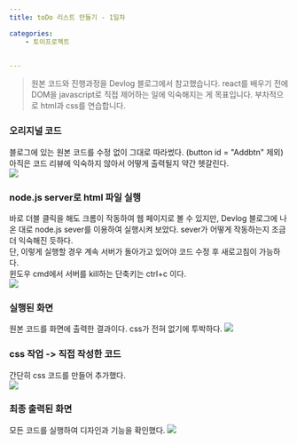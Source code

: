 ```yaml
---
title: toDo 리스트 만들기 - 1일차

categories:
    - 토이프로젝트


---
```


> 원본 코드와 진행과정을 Devlog 블로그에서 참고했습니다.
> react를 배우기 전에 DOM을 javascript로 직접 제어하는 일에 익숙해지는 게 목표입니다.
> 부차적으로 html과 css를 연습합니다.



### 오리지널 코드

블로그에 있는 원본 코드를 수정 없이 그대로 따라썼다. (button id = "Addbtn" 제외)
아직은 코드 리뷰에 익숙하지 않아서 어떻게 출력될지 약간 헷갈린다.  
![](https://dulcis-hortus.github.io//assets/images/1_origin.JPG)



### node.js server로 html 파일 실행

바로 더블 클릭을 해도 크롬이 작동하여 웹 페이지로 볼 수 있지만, Devlog 블로그에 나온 대로 node.js sever를 이용하여 실행시켜 보았다.
sever가 어떻게 작동하는지 조금 더 익숙해진 듯하다.  
단, 이렇게 실행할 경우 계속 서버가 돌아가고 있어야 코드 수정 후 새로고침이 가능하다.  
윈도우 cmd에서 서버를 kill하는 단축키는 ctrl+c 이다.  
![](https://dulcis-hortus.github.io//assets/images/1_cmd.JPG)



### 실행된 화면

원본 코드를 화면에 출력한 결과이다. css가 전혀 없기에 투박하다.
![](https://dulcis-hortus.github.io//assets/images/1_op.JPG)


### css 작업 -> 직접 작성한 코드

간단히 css 코드를 만들어 추가했다.   
![](https://dulcis-hortus.github.io//assets/images/1_final.JPG)


### 최종 출력된 화면

모든 코드를 실행하여 디자인과 기능을 확인했다.
![](https://dulcis-hortus.github.io//assets/images/1_fp.JPG)

